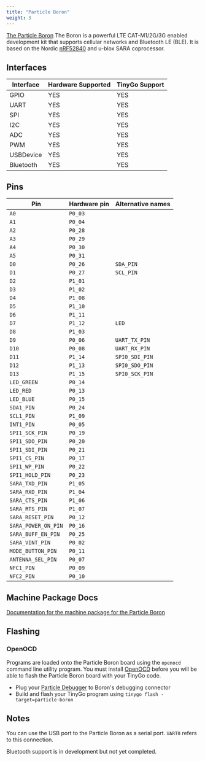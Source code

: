 ```yaml
---
title: "Particle Boron"
weight: 3
---
```


[The Particle Boron](https://docs.particle.io/datasheets/cellular/boron-datasheet/) The Boron is a powerful LTE CAT-M1/2G/3G enabled development kit that supports cellular networks and Bluetooth LE (BLE). It is based on the Nordic [nRF52840](https://www.nordicsemi.com/eng/Products/nRF52840) and u-blox SARA coprocessor.

## Interfaces

| Interface | Hardware Supported | TinyGo Support |
| --------- | ------------- | ----- |
| GPIO      | YES | YES |
| UART      | YES | YES |
| SPI       | YES | YES |
| I2C       | YES | YES |
| ADC       | YES | YES |
| PWM       | YES | YES |
| USBDevice | YES | YES |
| Bluetooth | YES | YES |

## Pins

| Pin               | Hardware pin | Alternative names |
| ----------------- | ------------ | ----------------- |
| `A0`              | `P0_03`      |                   |
| `A1`              | `P0_04`      |                   |
| `A2`              | `P0_28`      |                   |
| `A3`              | `P0_29`      |                   |
| `A4`              | `P0_30`      |                   |
| `A5`              | `P0_31`      |                   |
| `D0`              | `P0_26`      | `SDA_PIN`         |
| `D1`              | `P0_27`      | `SCL_PIN`         |
| `D2`              | `P1_01`      |                   |
| `D3`              | `P1_02`      |                   |
| `D4`              | `P1_08`      |                   |
| `D5`              | `P1_10`      |                   |
| `D6`              | `P1_11`      |                   |
| `D7`              | `P1_12`      | `LED`             |
| `D8`              | `P1_03`      |                   |
| `D9`              | `P0_06`      | `UART_TX_PIN`     |
| `D10`             | `P0_08`      | `UART_RX_PIN`     |
| `D11`             | `P1_14`      | `SPI0_SDI_PIN`    |
| `D12`             | `P1_13`      | `SPI0_SDO_PIN`    |
| `D13`             | `P1_15`      | `SPI0_SCK_PIN`    |
| `LED_GREEN`       | `P0_14`      |                   |
| `LED_RED`         | `P0_13`      |                   |
| `LED_BLUE`        | `P0_15`      |                   |
| `SDA1_PIN`        | `P0_24`      |                   |
| `SCL1_PIN`        | `P1_09`      |                   |
| `INT1_PIN`        | `P0_05`      |                   |
| `SPI1_SCK_PIN`    | `P0_19`      |                   |
| `SPI1_SDO_PIN`    | `P0_20`      |                   |
| `SPI1_SDI_PIN`    | `P0_21`      |                   |
| `SPI1_CS_PIN`     | `P0_17`      |                   |
| `SPI1_WP_PIN`     | `P0_22`      |                   |
| `SPI1_HOLD_PIN`   | `P0_23`      |                   |
| `SARA_TXD_PIN`    | `P1_05`      |                   |
| `SARA_RXD_PIN`    | `P1_04`      |                   |
| `SARA_CTS_PIN`    | `P1_06`      |                   |
| `SARA_RTS_PIN`    | `P1_07`      |                   |
| `SARA_RESET_PIN`  | `P0_12`      |                   |
| `SARA_POWER_ON_PIN` | `P0_16`      |                   |
| `SARA_BUFF_EN_PIN` | `P0_25`      |                   |
| `SARA_VINT_PIN`   | `P0_02`      |                   |
| `MODE_BUTTON_PIN` | `P0_11`      |                   |
| `ANTENNA_SEL_PIN` | `P0_07`      |                   |
| `NFC1_PIN`        | `P0_09`      |                   |
| `NFC2_PIN`        | `P0_10`      |                   |

## Machine Package Docs

[Documentation for the machine package for the Particle Boron](../machine/particle-boron)

## Flashing

### OpenOCD

Programs are loaded onto the Particle Boron board using the `openocd` command line utility program. You must install [OpenOCD](http://openocd.org/) before you will be able to flash the Particle Boron board with your TinyGo code.

- Plug your [Particle Debugger](https://store.particle.io/collections/accessories/products/particle-debugger) to Boron's debugging connector
- Build and flash your TinyGo program using `tinygo flash -target=particle-boron`

## Notes

You can use the USB port to the Particle Boron as a serial port. `UART0` refers to this connection.

Bluetooth support is in development but not yet completed.
